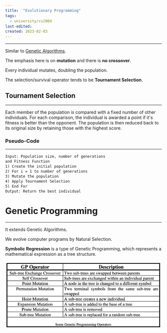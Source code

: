 ```yaml
---
title:  "Evolutionary Programming"
tags:
  - university/cs2004
last-edited:
created: 2023-02-03
---
```

---
Similar to [Genetic Algorithms](notes/university/year2/cs2004/intro-gen-algorithms.md).

The emphasis here is on **mutation** and there is **no crossover**.

Every individual mutates, doubling the population.

The selection/survival operator tends to be **Tournament Selection**.

## Tournament Selection
---
Each member of the population is compared with a fixed number of other individuals. For each comparison, the individual is awarded a point if it's fitness is better than the opponent. The population is then reduced back to its original size by retaining those with the highest score.

### Pseudo-Code
---
```
Input: Population size, number of generations  
and Fitness Function  
1) Create the initial population  
2) For i = 1 to number of generations  
3) Mutate the population  
4) Apply Tournament Selection  
5) End For  
Output: Return the best individual
```
# Genetic Programming
---
It extends Genetic Algorithms.

We evolve computer programs by Natural Selection.

**Symbolic Regression** is a type of Genetic Programming, which represents a mathematical expression as a tree structure.

![](notes/images/Screenshot%202023-02-03%20at%2014.13.27.png)
